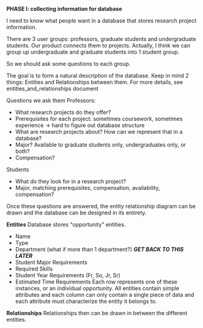 **PHASE I: collecting information for database**

I need to know what people want in a database that stores research project information. 

There are 3 user groups: professors, graduate students and undergraduate students. Our product connects them to projects. Actually, I think we can group up undergraduate and graduate students into 1 student group.

So we should ask some questions to each group. 

The goal is to form a natural description of the database. Keep in mind 2 things: Entities and Relationships between them. For more details, see entities_and_relationships document

Questions we ask them
Professors:
* What research projects do they offer?
* Prerequisites for each project: sometimes coursework, sometimes experience -> hard to figure out database structure
* What are research projects about? How can we represent that in a database?
* Major? Available to graduate students only, undergraduates only, or both?
* Compensation?

Students
* What do they look for in a research project? 
* Major, matching prerequisites, compensation, availability, compensation?

Once these questions are answered, the entity relationship diagram can be drawn and the database can be designed in its entirety.

**Entities**
Database stores "opportunity" entities. 
* Name
* Type
* Department (what if more than 1 department?) ***GET BACK TO THIS LATER***
* Student Major Requirements
* Required Skills
* Student Year Requirements (Fr, So, Jr, Sr)
* Estimated Time Requirements
Each row represents one of these instances, or an individual opportunity.
All entities contain simple attributes and each column can only contain a single piece of data and each attribute must characterize the entity it belongs to. 

**Relationships**
Relationships then can be drawn in between the different entities.
